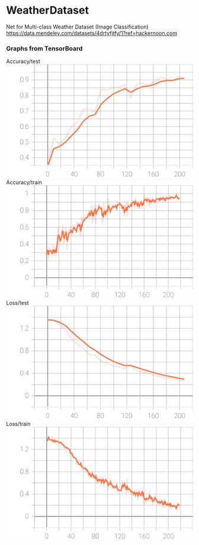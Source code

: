 # WeatherDataset
Net for Multi-class Weather Dataset (Image Classification)
https://data.mendeley.com/datasets/4drtyfjtfy/1?ref=hackernoon.com

### Graphs from TensorBoard
Accuracy/test
![Accuracy/test](https://github.com/maypink/WeatherDataset/blob/main/images/Accuracy_test%20(1).svg "Accuracy/test")
Accuracy/train
![Accuracy/train](https://github.com/maypink/WeatherDataset/blob/main/images/Accuracy_train%20(1).svg "Accuracy/train")
Loss/test
![Loss/test](https://github.com/maypink/WeatherDataset/blob/main/images/Loss_test%20(1).svg "Loss/test")
Loss/train
![Loss/train](https://github.com/maypink/WeatherDataset/blob/main/images/Loss_train%20(1).svg "Loss/train")
